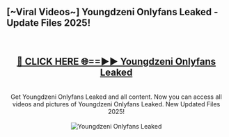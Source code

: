 <h2>[~Viral Videos~] Youngdzeni Onlyfans Leaked - Update Files 2025!</h2>
<br>
<div align="center">
<h2><a href="https://betterlinks.top/A2PfLJ" rel="nofollow">🔴 CLICK HERE 🌐==►► Youngdzeni Onlyfans Leaked</a></h2>
<br>
Get Youngdzeni Onlyfans Leaked and all content. Now you can access all videos and pictures of Youngdzeni Onlyfans Leaked. New Updated Files 2025!
<br>
<br>
<a href="https://betterlinks.top/A2PfLJ" rel="nofollow" data-target="animated-image.originalLink"><img src="https://i.ibb.co.com/WyWwxjT/player-gif2.gif" alt="Youngdzeni Onlyfans Leaked" style="max-width: 100%; display: inline-block;" data-target="animated-image.originalImage"></a>
</div>
<br>

